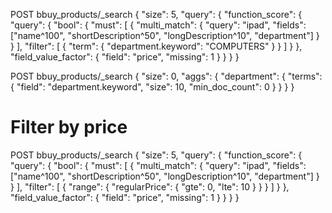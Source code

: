 POST bbuy_products/_search
{
  "size": 5,
  "query": {
    "function_score": {
      "query": {
        "bool": {
          "must": [
            {
              "multi_match": {
                "query": "ipad",
                "fields": ["name^100", "shortDescription^50", "longDescription^10", "department"]
              }
            }
          ],
          "filter": [
            {
              "term": {
                "department.keyword": "COMPUTERS"
              }
            }
          ]
        }
      },
      "field_value_factor": {
        "field": "price",
        "missing": 1
      }
    }
  }
}



POST bbuy_products/_search
{
  "size": 0,
  "aggs": {
    "department": {
      "terms": {
        "field": "department.keyword",
        "size": 10,
        "min_doc_count": 0
      }
    }
  }
}


# Filter by price

POST bbuy_products/_search
{
  "size": 5,
  "query": {
    "function_score": {
      "query": {
        "bool": {
          "must": [
            {
              "multi_match": {
                "query": "ipad",
                "fields": ["name^100", "shortDescription^50", "longDescription^10", "department"]
              }
            }
          ],
          "filter": [
            {
              "range": {
                "regularPrice": {
                  "gte": 0,
                  "lte": 10
                }
              }
            }
          ]
        }
      },
      "field_value_factor": {
        "field": "price",
        "missing": 1
      }
    }
  }
}
